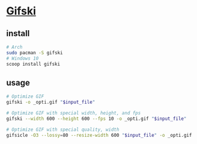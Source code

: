 # [Gifski](https://gif.ski)

## install

```sh
# Arch
sudo pacman -S gifski
# Windows 10
scoop install gifski
```

## usage

```sh
# Optimize GIF
gifski -o _opti.gif "$input_file"

# Optimize GIF with special width, height, and fps
gifski --width 600 --height 600 --fps 10 -o _opti.gif "$input_file"

# Optimize GIF with special quality, width
gifsicle -O3 --lossy=80 --resize-width 600 "$input_file" -o _opti.gif
```
